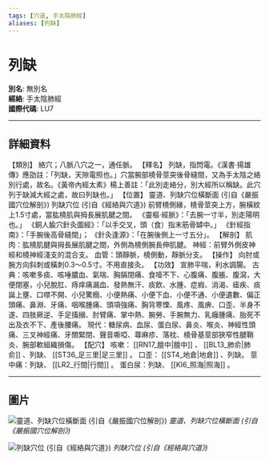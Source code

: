 ```yaml
---
tags: [穴道, 手太陰肺經]
aliases: [列缺]
---
```


# 列缺

**別名**: 無別名  
**經絡**: 手太陰肺經  
**國際代碼**: LU7  

---

## 詳細資料
【類別】
絡穴；八脈八穴之一，通任脈。
【釋名】
列缺，指閃電。《漢書‧揚雄傳》應劭註：「列缺，天隙電照也。」穴當腕部橈骨莖突後骨縫間，又為手太陰之絡別行處，故名。《黃帝內經太素》楊上善註：「此別走絡分，別大經所以稱缺。此穴列于缺減大經之處，故曰列缺也。」
【位置】
靈道、列缺穴位橫斷面 (引自《嚴振國穴位解剖》)
列缺穴位 (引自《經絡與穴道》)
前臂橈側緣，橈骨莖突上方，腕橫紋上1.5寸處，當肱橈肌與拇長展肌腱之間。
《靈樞‧經脈》：「去腕一寸半，別走陽明也。」
《銅人腧穴針灸圖經》：「以手交叉，頭（食）指末筋骨罅中。」
《針經指南》：「手腕後高骨縫間」；
《針灸逢源》：「在腕後側上一寸五分」。
【解剖】
肌肉：肱橈肌腱與拇長展肌腱之間，外側為橈側腕長伸肌腱。
神經：前臂外側皮神經和橈神經淺支的混合支。
血管：頭靜脈，橈側動，靜脈分支。
【操作】
向肘或腕方向斜刺或橫刺0.3～0.5寸。不用直接灸。
【功效】
宣肺平喘，利水調腸。
古典：咳嗽多痰、咳唾膿血、氣喘、胸膈閉痛、食噎不下、心腹痛、腹脹、腹瀉，大便閉塞，小兒脫肛、痔痒痛漏血、發熱無汗、痰飲、水腫、症瘕、消渴、瘧疾、痰誕上壅、口噤不開、小兒驚癇、小便熱痛、小便下血、小便不通、小便遺數、偏正頭痛、鼻淵、牙痛、咽喉腫痛、頭項強痛、胸背寒慄、風疼、風痹、口歪、半身不遂、四肢厥逆、手足搐搦、肘臂痛、掌中熱、腕勞、手腕無力、乳癰腫痛、胎死不出及衣不下、產後腰痛。
現代：糖尿病、血尿、蛋白尿、鼻炎、喉炎、神經性頭痛、三叉神經痛、牙關緊閉、聲音嘶啞、蕁麻疹、落枕、橈骨基莖部狹窄性腱鞘炎、腕部軟組織損傷。
【配穴】
咳嗽： [[RN17_膻中|膻中]] 、 [[BL13_肺俞|肺俞]] 、列缺、 [[ST36_足三里|足三里]] 。
口歪： [[ST4_地倉|地倉]] 、列缺。
莖中痛：列缺、 [[LR2_行間|行間]] 。
蛋白尿：列缺、 [[KI6_照海|照海]] 。

---

## 圖片
![靈道、列缺穴位橫斷面 (引自《嚴振國穴位解剖》)](https://yibian.hopto.org/pic/acu/norm/01/lingdao,lieque(yen).jpg)
_靈道、列缺穴位橫斷面 (引自《嚴振國穴位解剖》)_

![列缺穴位 (引自《經絡與穴道》)](https://yibian.hopto.org/pic/acu/norm/01/lieque(j&a).jpg)
_列缺穴位 (引自《經絡與穴道》)_

